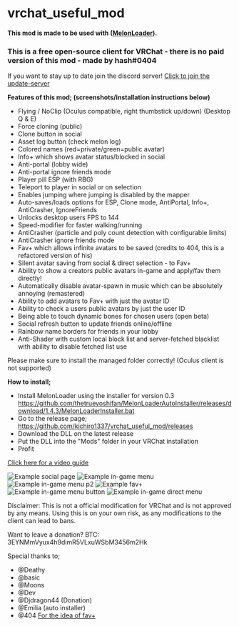 # vrchat_useful_mod
**This mod is made to be used with ([MelonLoader](https://github.com/HerpDerpinstine/MelonLoader)).**

### **This is a free open-source client for VRChat - there is no paid version of this mod - made by hash#0404**
If you want to stay up to date join the discord server! [Click to join the update-server](https://discord.gg/9DeMwjs)



**Features of this mod; (screenshots/installation instructions below)**
- Flying / NoClip (Oculus compatible, right thumbstick up/down) (Desktop Q & E)
- Force cloning (public)
- Clone button in social
- Asset log button (check melon log)
- Colored names (red=private/green=public avatar)
- Info+ which shows avatar status/blocked in social
- Anti-portal (lobby wide)
- Anti-portal ignore friends mode
- Player pill ESP (with RBG)
- Teleport to player in social or on selection
- Enables jumping where jumping is disabled by the mapper
- Auto-saves/loads options for ESP, Clone mode, AntiPortal, Info+, AntiCrasher, IgnoreFriends
- Unlocks desktop users FPS to 144
- Speed-modifier for faster walking/running
- AntiCrasher (particle and poly count detection with configurable limits)
- AntiCrasher ignore friends mode  
- Fav+ which allows infinite avatars to be saved (credits to 404, this is a refactored version of his)
- Silent avatar saving from social & direct selection - to Fav+
- Ability to show a creators public avatars in-game and apply/fav them directly!
- Automatically disable avatar-spawn in music which can be absolutely annoying (remastered)
- Ability to add avatars to Fav+ with just the avatar ID
- Ability to check a users public avatars by just the user ID
- Being able to touch dynamic bones for chosen users (open beta)
- Social refresh button to update friends online/offline
- Rainbow name borders for friends in your lobby
- Anti-Shader with custom local block list and server-fetched blacklist with ability to disable fetched list use


Please make sure to install the managed folder correctly! (Oculus client is not supported)

**How to install;**
- Install MelonLoader using the installer for version 0.3 https://github.com/thetrueyoshifan/MelonLoaderAutoInstaller/releases/download/1.4.3/MelonLoaderInstaller.bat
- Go to the release page; https://github.com/kichiro1337/vrchat_useful_mod/releases
- Download the DLL on the latest release
- Put the DLL into the "Mods" folder in your VRChat installation
- Profit

[Click here for a video guide](https://streamable.com/vom3jl)


![Example social page](https://i.imgur.com/xcCr993.png)
![Example in-game menu](https://i.imgur.com/uO98ilz.png) 
![Example in-game menu p2](https://i.imgur.com/Vdfwmfn.png)
![Example fav+](https://i.imgur.com/xWE8nmj.jpg)
![Example in-game menu button](https://i.imgur.com/NlolOFk.png)
![Example in-game direct menu](https://i.imgur.com/b1ULC29.png)

Disclaimer:
This is not a official modification for VRChat and is not approved by any means.
Using this is on your own risk, as any modifications to the client can lead to bans.

Want to leave a donation?
BTC: 3EYNMmVyux4h9dimR5VLxuWSbM3456m2Hk

Special thanks to;
- @Deathy
- @basic
- @Moons
- @Dev
- @Djdragon44 (Donation)
- @Emilia (auto installer)
- @404 [For the idea of fav+](https://github.com/l-404-l/AviFavPlus/)
